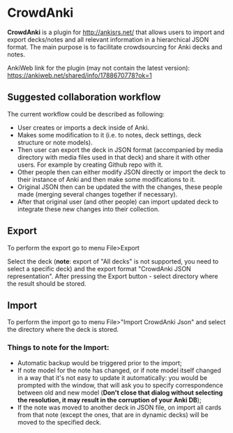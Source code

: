 # CrowdAnki

**CrowdAnki** is a plugin for http://ankisrs.net/ that allows users to import and export decks/notes and all relevant information in a hierarchical JSON format. The main purpose is to facilitate crowdsourcing for Anki decks and notes.

AnkiWeb link for the plugin (may not contain the latest version): https://ankiweb.net/shared/info/1788670778?ok=1

## Suggested collaboration workflow
The current workflow could be described as following:
* User creates or imports a deck inside of Anki.
* Makes some modification to it (i.e. to notes, deck settings, deck structure or note models).
* Then user can export the deck in JSON format (accompanied by media directory with media files used in that deck) and share it with other users. For example by creating Github repo with it.
* Other people then can either modify JSON directly or import the deck to their instance of Anki and then make some modifications to it.
* Original JSON then can be updated the with the changes, these people made (merging several changes together if necessary).
* After that original user (and other people) can import updated deck to integrate these new changes into their collection.


## Export
To perform the export go to menu File>Export

Select the deck (**note**: export of "All decks" is not supported, you need to select a specific deck) and the export format "CrowdAnki JSON representation".
After pressing the Export button - select directory where the result should be stored.

## Import
To perform the import go to menu File>"Import CrowdAnki Json" and select the directory where the deck is stored.

### Things to note for the Import:
* Automatic backup would be triggered prior to the import;
* If note model for the note has changed, or if note model itself changed in a way that it's not easy to update it automatically: you would be prompted with the window, that will ask you to specify correspondence between old and new model (**Don't close that dialog without selecting the resolution, it may result in the corruption of your Anki DB**);
* If the note was moved to another deck in JSON file, on import all cards from that note (except the ones, that are in dynamic decks) will be moved to the specified deck.

